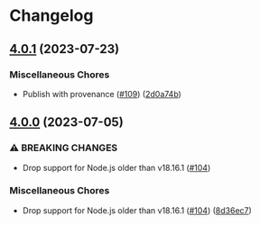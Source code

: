 # Changelog

## [4.0.1](https://github.com/meyfa/writable-wrapper/compare/v4.0.0...v4.0.1) (2023-07-23)


### Miscellaneous Chores

* Publish with provenance ([#109](https://github.com/meyfa/writable-wrapper/issues/109)) ([2d0a74b](https://github.com/meyfa/writable-wrapper/commit/2d0a74b3e611edfb63b4b7a6a01946cb5b9020bb))

## [4.0.0](https://github.com/meyfa/writable-wrapper/compare/v3.1.0...v4.0.0) (2023-07-05)


### ⚠ BREAKING CHANGES

* Drop support for Node.js older than v18.16.1 ([#104](https://github.com/meyfa/writable-wrapper/issues/104))

### Miscellaneous Chores

* Drop support for Node.js older than v18.16.1 ([#104](https://github.com/meyfa/writable-wrapper/issues/104)) ([8d36ec7](https://github.com/meyfa/writable-wrapper/commit/8d36ec7328b43b0fd3eb6d7840146420a2ffcb6e))
